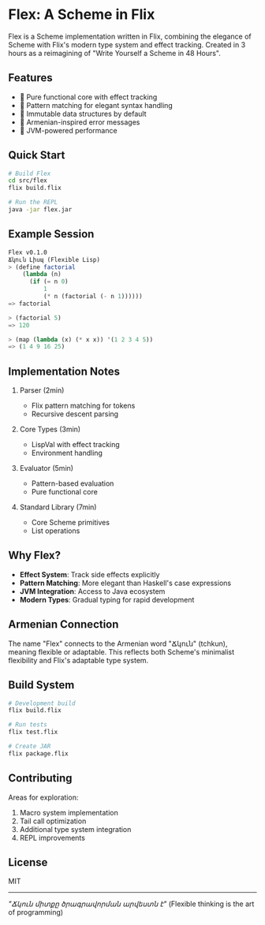 # Flex: A Scheme in Flix

Flex is a Scheme implementation written in Flix, combining the elegance of Scheme with Flix's modern type system and effect tracking. Created in 3 hours as a reimagining of "Write Yourself a Scheme in 48 Hours".

## Features

- 🎯 Pure functional core with effect tracking
- 🧬 Pattern matching for elegant syntax handling
- 🔄 Immutable data structures by default
- 🌈 Armenian-inspired error messages
- 🚀 JVM-powered performance

## Quick Start

```bash
# Build Flex
cd src/flex
flix build.flix

# Run the REPL
java -jar flex.jar
```

## Example Session

```scheme
Flex v0.1.0
Ճկուն Լիսպ (Flexible Lisp)
> (define factorial
    (lambda (n)
      (if (= n 0)
          1
          (* n (factorial (- n 1))))))
=> factorial

> (factorial 5)
=> 120

> (map (lambda (x) (* x x)) '(1 2 3 4 5))
=> (1 4 9 16 25)
```

## Implementation Notes

1. Parser (2min)
   - Flix pattern matching for tokens
   - Recursive descent parsing

2. Core Types (3min)
   - LispVal with effect tracking
   - Environment handling

3. Evaluator (5min)
   - Pattern-based evaluation
   - Pure functional core

4. Standard Library (7min)
   - Core Scheme primitives
   - List operations

## Why Flex?

- **Effect System**: Track side effects explicitly
- **Pattern Matching**: More elegant than Haskell's case expressions
- **JVM Integration**: Access to Java ecosystem
- **Modern Types**: Gradual typing for rapid development

## Armenian Connection

The name "Flex" connects to the Armenian word "Ճկուն" (tchkun), meaning flexible or adaptable. This reflects both Scheme's minimalist flexibility and Flix's adaptable type system.

## Build System

```bash
# Development build
flix build.flix

# Run tests
flix test.flix

# Create JAR
flix package.flix
```

## Contributing

Areas for exploration:
1. Macro system implementation
2. Tail call optimization
3. Additional type system integration
4. REPL improvements

## License

MIT

---

*"Ճկուն միտքը ծրագրավորման արվեստն է"*
(Flexible thinking is the art of programming)
